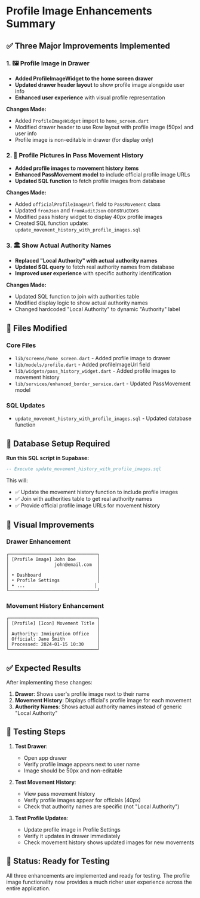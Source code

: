 # Profile Image Enhancements Summary

## ✅ **Three Major Improvements Implemented**

### 1. 🖼️ **Profile Image in Drawer**
- **Added ProfileImageWidget to the home screen drawer**
- **Updated drawer header layout** to show profile image alongside user info
- **Enhanced user experience** with visual profile representation

**Changes Made:**
- Added `ProfileImageWidget` import to `home_screen.dart`
- Modified drawer header to use Row layout with profile image (50px) and user info
- Profile image is non-editable in drawer (for display only)

### 2. 👤 **Profile Pictures in Pass Movement History**
- **Added profile images to movement history items**
- **Enhanced PassMovement model** to include official profile image URLs
- **Updated SQL function** to fetch profile images from database

**Changes Made:**
- Added `officialProfileImageUrl` field to `PassMovement` class
- Updated `fromJson` and `fromAuditJson` constructors
- Modified pass history widget to display 40px profile images
- Created SQL function update: `update_movement_history_with_profile_images.sql`

### 3. 🏛️ **Show Actual Authority Names**
- **Replaced "Local Authority" with actual authority names**
- **Updated SQL query** to fetch real authority names from database
- **Improved user experience** with specific authority identification

**Changes Made:**
- Updated SQL function to join with authorities table
- Modified display logic to show actual authority names
- Changed hardcoded "Local Authority" to dynamic "Authority" label

## 📁 **Files Modified**

### Core Files
- `lib/screens/home_screen.dart` - Added profile image to drawer
- `lib/models/profile.dart` - Added profileImageUrl field
- `lib/widgets/pass_history_widget.dart` - Added profile images to movement history
- `lib/services/enhanced_border_service.dart` - Updated PassMovement model

### SQL Updates
- `update_movement_history_with_profile_images.sql` - Updated database function

## 🔧 **Database Setup Required**

**Run this SQL script in Supabase:**
```sql
-- Execute update_movement_history_with_profile_images.sql
```

This will:
- ✅ Update the movement history function to include profile images
- ✅ Join with authorities table to get real authority names
- ✅ Provide official profile image URLs for movement history

## 🎯 **Visual Improvements**

### Drawer Enhancement
```
┌─────────────────────────────────┐
│ [Profile Image] John Doe        │
│                 john@email.com  │
│                                 │
│ • Dashboard                     │
│ • Profile Settings              │
│ • ...                          │
└─────────────────────────────────┘
```

### Movement History Enhancement
```
┌─────────────────────────────────┐
│ [Profile] [Icon] Movement Title │
│                                 │
│ Authority: Immigration Office   │
│ Official: Jane Smith            │
│ Processed: 2024-01-15 10:30     │
└─────────────────────────────────┘
```

## ✅ **Expected Results**

After implementing these changes:

1. **Drawer**: Shows user's profile image next to their name
2. **Movement History**: Displays official's profile image for each movement
3. **Authority Names**: Shows actual authority names instead of generic "Local Authority"

## 🔄 **Testing Steps**

1. **Test Drawer**: 
   - Open app drawer
   - Verify profile image appears next to user name
   - Image should be 50px and non-editable

2. **Test Movement History**:
   - View pass movement history
   - Verify profile images appear for officials (40px)
   - Check that authority names are specific (not "Local Authority")

3. **Test Profile Updates**:
   - Update profile image in Profile Settings
   - Verify it updates in drawer immediately
   - Check movement history shows updated images for new movements

## 🚀 **Status: Ready for Testing**

All three enhancements are implemented and ready for testing. The profile image functionality now provides a much richer user experience across the entire application.